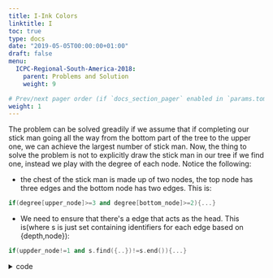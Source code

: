 ```yaml
---
title: I-Ink Colors
linktitle: I
toc: true
type: docs
date: "2019-05-05T00:00:00+01:00"
draft: false
menu:
  ICPC-Regional-South-America-2018:
    parent: Problems and Solution
    weight: 9

# Prev/next pager order (if `docs_section_pager` enabled in `params.toml`)
weight: 1
---
```

The problem can be solved greadily if we assume that if completing our stick man going all the way from the bottom part of the tree to the upper one, we can achieve the largest number of stick man. Now,
the thing to solve the problem is not to explicitly draw the stick man in our tree if we find one, instead we play with the degree of each node.
Notice the following:
- the chest of the stick man is made up of two nodes, the top node has three edges and the bottom node has two edges. This is:
```cpp
if(degree[upper_node]>=3 and degree[bottom_node]>=2){...}
```
- We need to ensure that there's a edge that acts as the head. This is(where s is just set containing identifiers for each edge based on {depth,node}):
```cpp
if(uppder_node!=1 and s.find({..})!=s.end()){...}
```
<details><summary>code</summary>

```cpp

#include <bits/stdc++.h>
using namespace std;

#define rep(i, a, b) for(lli i = a; i < (b); ++i)
typedef long long int lli;

const int N=1e5+10;
vector<int> g[N];
int level[N],P[N],deg[N];

void dfs(int node,int fat,int de){
	level[node]=de;
	for(auto x : g[node]) if(x!=fat) dfs(x,node,de+1); 
}


int main(){

	int n; cin>>n;

	P[1]=-1;
	for(int i=2;i<=n;i++){
		cin>>P[i];
		deg[P[i]]++;
		g[P[i]].pb(i),g[i].pb(P[i]);
	}
	dfs(1,-1,0);
	set<pair<int,int> > s;
	rep(i,1,n+1) s.insert({-level[i],i});
	int wyn=0;
	while(sz(s)){
		auto x=*s.begin();
		s.erase(s.begin());
		int upper_body=P[x.ss],lower_body=x.ss;
		pair<int,int> aux={-level[upper_body],upper_body};
		if(deg[upper_body]>=3 and deg[lower_body]>=2 and upper_body!=1 and  s.find(aux) != s.end()){
			deg[P[upper_body]]--;
			s.erase(aux);
			wyn++;
		}
	}
	cout<<wyn<<endl;
	return 0;
}
```
</details>
